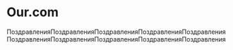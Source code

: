 # Our.com
ПоздравленияПоздравленияПоздравленияПоздравленияПоздравленияПоздравленияПоздравленияПоздравленияПоздравленияПоздравления
